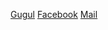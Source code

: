 [Gugul](https://wwww.google.com)
[Facebook](https://wwww.facebook.com)
[Mail](https:www.hotmail.com)
